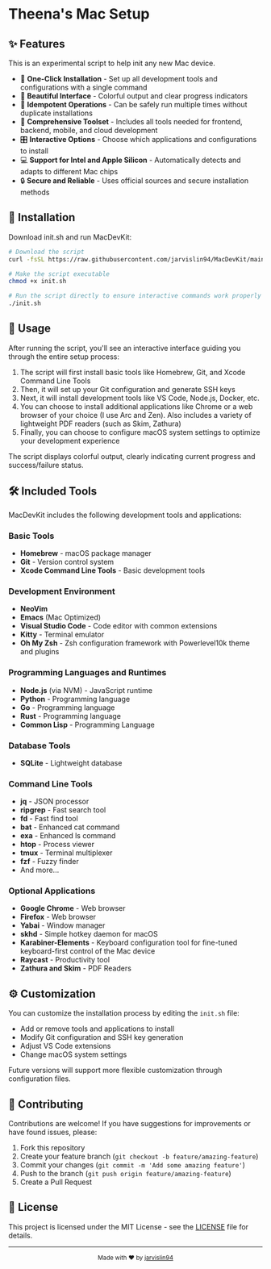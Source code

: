 
# Theena's Mac Setup 

## ✨ Features

This is an experimental script to help init any new Mac device. 

- 🚀 **One-Click Installation** - Set up all development tools and configurations with a single command
- 🎨 **Beautiful Interface** - Colorful output and clear progress indicators
- 🔄 **Idempotent Operations** - Can be safely run multiple times without duplicate installations
- 🔧 **Comprehensive Toolset** - Includes all tools needed for frontend, backend, mobile, and cloud development
- 🎛️ **Interactive Options** - Choose which applications and configurations to install
- 💻 **Support for Intel and Apple Silicon** - Automatically detects and adapts to different Mac chips
- 🔒 **Secure and Reliable** - Uses official sources and secure installation methods


## 🔧 Installation

Download init.sh and run MacDevKit:

```bash
# Download the script
curl -fsSL https://raw.githubusercontent.com/jarvislin94/MacDevKit/main/init.sh -o init.sh

# Make the script executable
chmod +x init.sh

# Run the script directly to ensure interactive commands work properly
./init.sh
```

## 📖 Usage

After running the script, you'll see an interactive interface guiding you through the entire setup process:

1. The script will first install basic tools like Homebrew, Git, and Xcode Command Line Tools
2. Then, it will set up your Git configuration and generate SSH keys
3. Next, it will install development tools like VS Code, Node.js, Docker, etc.
4. You can choose to install additional applications like Chrome or a web browser of your choice (I use Arc and Zen). Also includes a variety of lightweight PDF readers (such as Skim, Zathura)
5. Finally, you can choose to configure macOS system settings to optimize your development experience

The script displays colorful output, clearly indicating current progress and success/failure status.

## 🛠️ Included Tools

MacDevKit includes the following development tools and applications:

### Basic Tools

- **Homebrew** - macOS package manager
- **Git** - Version control system
- **Xcode Command Line Tools** - Basic development tools

### Development Environment

- **NeoVim**
- **Emacs** (Mac Optimized) 
- **Visual Studio Code** - Code editor with common extensions
- **Kitty** - Terminal emulator
- **Oh My Zsh** - Zsh configuration framework with Powerlevel10k theme and plugins

### Programming Languages and Runtimes

- **Node.js** (via NVM) - JavaScript runtime
- **Python** - Programming language
- **Go** - Programming language
- **Rust** - Programming language
- **Common Lisp** - Programming Language 

### Database Tools

- **SQLite** - Lightweight database


### Command Line Tools

- **jq** - JSON processor
- **ripgrep** - Fast search tool
- **fd** - Fast find tool
- **bat** - Enhanced cat command
- **exa** - Enhanced ls command
- **htop** - Process viewer
- **tmux** - Terminal multiplexer
- **fzf** - Fuzzy finder
- And more...

### Optional Applications

- **Google Chrome** - Web browser
- **Firefox** - Web browser
- **Yabai** - Window manager
- **skhd** - Simple hotkey daemon for macOS
- **Karabiner-Elements** - Keyboard configuration tool for fine-tuned keyboard-first control of the Mac device 
- **Raycast** - Productivity tool
- **Zathura and Skim** - PDF Readers 

## ⚙️ Customization

You can customize the installation process by editing the `init.sh` file:

- Add or remove tools and applications to install
- Modify Git configuration and SSH key generation
- Adjust VS Code extensions
- Change macOS system settings

Future versions will support more flexible customization through configuration files.

## 👥 Contributing

Contributions are welcome! If you have suggestions for improvements or have found issues, please:

1. Fork this repository
2. Create your feature branch (`git checkout -b feature/amazing-feature`)
3. Commit your changes (`git commit -m 'Add some amazing feature'`)
4. Push to the branch (`git push origin feature/amazing-feature`)
5. Create a Pull Request

## 📄 License

This project is licensed under the MIT License - see the [LICENSE](LICENSE) file for details.

---

<p align="center">
  <sub>Made with ❤️ by <a href="https://github.com/jarvislin94">jarvislin94</a></sub>
</p>
